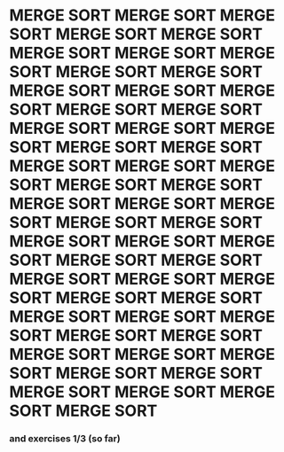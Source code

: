 # MERGE SORT MERGE SORT MERGE SORT MERGE SORT MERGE SORT MERGE SORT MERGE SORT MERGE SORT MERGE SORT MERGE SORT MERGE SORT MERGE SORT MERGE SORT MERGE SORT MERGE SORT MERGE SORT MERGE SORT MERGE SORT MERGE SORT MERGE SORT MERGE SORT MERGE SORT MERGE SORT MERGE SORT MERGE SORT MERGE SORT MERGE SORT MERGE SORT MERGE SORT MERGE SORT MERGE SORT MERGE SORT MERGE SORT MERGE SORT MERGE SORT MERGE SORT MERGE SORT MERGE SORT MERGE SORT MERGE SORT MERGE SORT MERGE SORT MERGE SORT MERGE SORT MERGE SORT MERGE SORT MERGE SORT MERGE SORT MERGE SORT MERGE SORT MERGE SORT MERGE SORT MERGE SORT MERGE SORT 

### and exercises 1/3 (so far) 